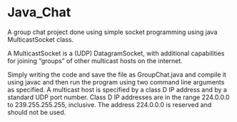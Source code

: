 # Java_Chat
A group chat project done using simple socket programming using java MulticastSocket class.

A MulticastSocket is a (UDP) DatagramSocket, with additional capabilities for joining “groups” of other multicast hosts on the internet.

Simply writing the code and save the file as GroupChat.java and compile it using javac and then run the program using two command line arguments as specified. A multicast host is specified by a class D IP address and by a standard UDP port number. Class D IP addresses are in the range 224.0.0.0 to 239.255.255.255, inclusive. The address 224.0.0.0 is reserved and should not be used.
